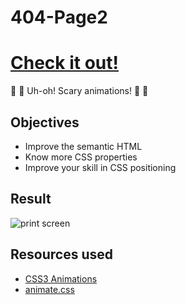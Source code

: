 # 404-Page2

# **[Check it out!](https://yelenamerzlyakova.github.io/404-Page2/)**

:ghost: :jack_o_lantern: Uh-oh! Scary animations! :jack_o_lantern: :ghost:

## Objectives

- Improve the semantic HTML
- Know more CSS properties
- Improve your skill in CSS positioning

## Result

![print screen](https://github.com/YelenaMerzlyakova/404-Page2/blob/master/revive.png)


## Resources used

- [CSS3 Animations](https://www.w3schools.com/css/css3_animations.asp)
- [animate.css](https://daneden.github.io/animate.css/)
